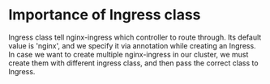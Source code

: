 # Importance of Ingress class

Ingress class tell nginx-ingress which controller to route through. Its default value is 'nginx', and we specify it via annotation while creating an Ingress. In case we want to create multiple nginx-ingress in our cluster, we must create them with different ingress class, and then pass the correct class to Ingress.